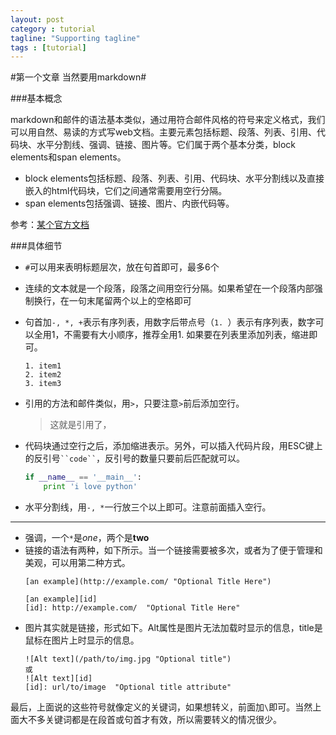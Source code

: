 ```yaml
---
layout: post
category : tutorial
tagline: "Supporting tagline"
tags : [tutorial]
---
```

#第一个文章 当然要用markdown#


###基本概念

markdown和邮件的语法基本类似，通过用符合邮件风格的符号来定义格式，我们可以用自然、易读的方式写web文档。主要元素包括标题、段落、列表、引用、代码块、水平分割线、强调、链接、图片等。它们属于两个基本分类，block elements和span elements。
- block elements包括标题、段落、列表、引用、代码块、水平分割线以及直接嵌入的html代码块，它们之间通常需要用空行分隔。  
- span elements包括强调、链接、图片、内嵌代码等。

参考：[某个官方文档](http://daringfireball.net/projects/markdown/syntax#blockquote)

###具体细节

- `#`可以用来表明标题层次，放在句首即可，最多6个
- 连续的文本就是一个段落，段落之间用空行分隔。如果希望在一个段落内部强制换行，在一句末尾留两个以上的空格即可
- 句首加`-, *, +`表示有序列表，用数字后带点号（`1. `）表示有序列表，数字可以全用1，不需要有大小顺序，推荐全用1. 
  如果要在列表里添加列表，缩进即可。
  ```
  1. item1  
  2. item2  
  3. item3  
  ```
- 引用的方法和邮件类似，用`>`，只要注意`>`前后添加空行。

    > 这就是引用了，

- 代码块通过空行之后，添加缩进表示。另外，可以插入代码片段，用ESC键上的反引号` ``code`` `，反引号的数量只要前后匹配就可以。

  ```python
  if __name__ == '__main__':
      print 'i love python'
  ```
- 水平分割线，用`-, *`一行放三个以上即可。注意前面插入空行。

- - -
- 强调，一个`*`是*one*，两个是**two**
- 链接的语法有两种，如下所示。当一个链接需要被多次，或者为了便于管理和美观，可以用第二种方式。
  ```
  [an example](http://example.com/ "Optional Title Here")

  [an example][id]  
  [id]: http://example.com/  "Optional Title Here"
  ```
- 图片其实就是链接，形式如下。Alt属性是图片无法加载时显示的信息，title是鼠标在图片上时显示的信息。
  ```
  ![Alt text](/path/to/img.jpg "Optional title") 
  或  
  ![Alt text][id]
  [id]: url/to/image  "Optional title attribute"
  ```

最后，上面说的这些符号就像定义的关键词，如果想转义，前面加`\`即可。当然上面大不多关键词都是在段首或句首才有效，所以需要转义的情况很少。
